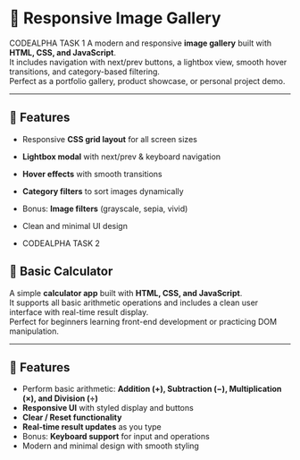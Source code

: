 # 📸 Responsive Image Gallery
 CODEALPHA TASK 1
A modern and responsive **image gallery** built with **HTML, CSS, and JavaScript**.  
It includes navigation with next/prev buttons, a lightbox view, smooth hover transitions, and category-based filtering.  
Perfect as a portfolio gallery, product showcase, or personal project demo.

---

## 🚀 Features
- Responsive **CSS grid layout** for all screen sizes  
- **Lightbox modal** with next/prev & keyboard navigation  
- **Hover effects** with smooth transitions  
- **Category filters** to sort images dynamically  
- Bonus: **Image filters** (grayscale, sepia, vivid)  
- Clean and minimal UI design

- CODEALPHA TASK 2


## 🔢 Basic Calculator

A simple **calculator app** built with **HTML, CSS, and JavaScript**.  
It supports all basic arithmetic operations and includes a clean user interface with real-time result display.  
Perfect for beginners learning front-end development or practicing DOM manipulation.

---

## 🚀 Features
- Perform basic arithmetic: **Addition (+), Subtraction (−), Multiplication (×), and Division (÷)**
- **Responsive UI** with styled display and buttons
- **Clear / Reset functionality**
- **Real-time result updates** as you type
- Bonus: **Keyboard support** for input and operations
- Modern and minimal design with smooth styling
